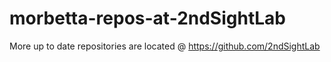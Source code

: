 # morbetta-repos-at-2ndSightLab
More up to date repositories are located @ https://github.com/2ndSightLab
